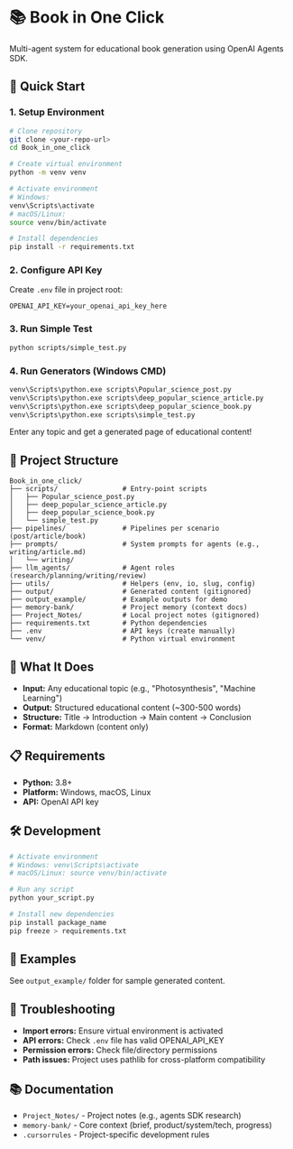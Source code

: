 # 📚 Book in One Click

Multi-agent system for educational book generation using OpenAI Agents SDK.

## 🚀 Quick Start

### 1. Setup Environment
```bash
# Clone repository
git clone <your-repo-url>
cd Book_in_one_click

# Create virtual environment
python -m venv venv

# Activate environment
# Windows:
venv\Scripts\activate
# macOS/Linux:
source venv/bin/activate

# Install dependencies
pip install -r requirements.txt
```

### 2. Configure API Key
Create `.env` file in project root:
```
OPENAI_API_KEY=your_openai_api_key_here
```

### 3. Run Simple Test
```bash
python scripts/simple_test.py
```

### 4. Run Generators (Windows CMD)
```bat
venv\Scripts\python.exe scripts\Popular_science_post.py
venv\Scripts\python.exe scripts\deep_popular_science_article.py
venv\Scripts\python.exe scripts\deep_popular_science_book.py
venv\Scripts\python.exe scripts\simple_test.py
```

Enter any topic and get a generated page of educational content!

## 📁 Project Structure

```
Book_in_one_click/
├── scripts/                # Entry-point scripts
│   ├── Popular_science_post.py
│   ├── deep_popular_science_article.py
│   ├── deep_popular_science_book.py
│   └── simple_test.py
├── pipelines/              # Pipelines per scenario (post/article/book)
├── prompts/                # System prompts for agents (e.g., writing/article.md)
│   └── writing/
├── llm_agents/             # Agent roles (research/planning/writing/review)
├── utils/                  # Helpers (env, io, slug, config)
├── output/                 # Generated content (gitignored)
├── output_example/         # Example outputs for demo
├── memory-bank/            # Project memory (context docs)
├── Project_Notes/          # Local project notes (gitignored)
├── requirements.txt        # Python dependencies
├── .env                    # API keys (create manually)
└── venv/                   # Python virtual environment
```

## 🎯 What It Does

- **Input:** Any educational topic (e.g., "Photosynthesis", "Machine Learning")
- **Output:** Structured educational content (~300-500 words)
- **Structure:** Title → Introduction → Main content → Conclusion
- **Format:** Markdown (content only)

## 📋 Requirements

- **Python:** 3.8+
- **Platform:** Windows, macOS, Linux
- **API:** OpenAI API key

## 🛠️ Development

```bash
# Activate environment
# Windows: venv\Scripts\activate
# macOS/Linux: source venv/bin/activate

# Run any script
python your_script.py

# Install new dependencies
pip install package_name
pip freeze > requirements.txt
```

## 📖 Examples

See `output_example/` folder for sample generated content.

## 🚨 Troubleshooting

- **Import errors:** Ensure virtual environment is activated
- **API errors:** Check `.env` file has valid OPENAI_API_KEY
- **Permission errors:** Check file/directory permissions
- **Path issues:** Project uses pathlib for cross-platform compatibility

## 📚 Documentation

- `Project_Notes/` - Project notes (e.g., agents SDK research)
- `memory-bank/` - Core context (brief, product/system/tech, progress)
- `.cursorrules` - Project-specific development rules
 